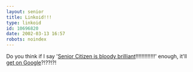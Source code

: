 ```yaml
---
layout: senior
title: Linkoid!!!
type: linkoid
id: 10696820
date: 2002-03-13 16:57
robots: noindex
---
```

<p>Do you think if I say '<a href="http://seniorcitizen.blogspot.com/" title="Senior Citizen is bloody brilliant!!!!!!!!!">Senior Citizen is bloody brilliant</a>!!!!!!!!!!!!!' enough, it'll <a href="http://news.bbc.co.uk/hi/english/sci/tech/newsid_1868000/1868395.stm" title="Or 'Ogle', as the BBC appear to call it on their 'illustration'!!!!!!!!!!!!">get on Google</a>?!??!?!</p>